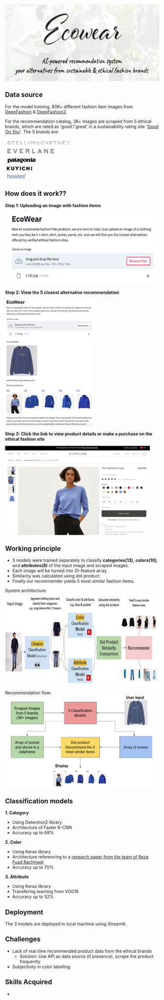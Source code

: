 <img src='images/cover.png' height=250>
 
## Data source
 For the model training, 80K+ different fashion item images from [DeepFashion](http://mmlab.ie.cuhk.edu.hk/projects/DeepFashion.html) & [DeepFashion2](https://github.com/switchablenorms/DeepFashion2).
 
 For the recommendation catalog, 3K+ images are scraped from 5 ethical brands, which are rated as 'good'/'great' in a sustainability rating site '[Good On You](https://goodonyou.eco/)'. The 5 brands are:
 
 [<img src='images/stella.jpg' height=25>](https://www.stellamccartney.com/)<br>
 [<img src='images/everlane.jpg' height=25>](https://www.everlane.com/)<br>
 [<img src='images/patagonia.jpg' height=28>](https://www.patagonia.com/home/)<br>
 [<img src='images/kuyichi.jpg' height=20>](https://kuyichi.com/)<br>
 [<img src='images/howies.jpg' height=25>](https://howies.co.uk/)<br>


## How does it work??
 **Step 1: Uploading an image with fashion items**  
 <img src='images/step1.png' height=250>
 
 **Step 2: View the 5 closest alternative recommendation**
 
 <img src='images/step2.png'>
 
 **Step 3: Click the link to view product details or make a purchase on the ethical fashion site**
 
 <img src='images/step3.png'>


## Working principle
 - 3 models were trained separately to classify **categories(13)**, **colors(10)**, and **attributes(8)** of the input image and scraped images. 
 - Each image will be turned into 31-feature array
 - Similarity was calculated using dot product
 - Finally our recommender yields 5 most similar fashion items.
 
 System architecture:<br>
 <img src='images/system_architecture.png' height=300>
 
 Recommendation flow:<br>
 <img src='images/recommendation.png' height=300>


## Classification models
**1. Category**
- Using Detectron2 library
- Architecture of Faster R-CNN
- Accuracy up to 68%

**2. Color**
- Using Keras library
- Architecture referencing to a [research paper from the team of Reza Fuad Rachmadi](https://arxiv.org/pdf/1510.07391.pdf)
- Accuracy up to 70%

**3. Attribute**
- Using Keras library
- Transfering learning from VGG16
- Accuracy up to 52%


## Deployment
 The 3 models are deployed in local machine using Streamlit.


## Challenges
- Lack of real time recommended product data from the ethical brands
  - Solution: Use API as data source (if presence), scrape the product frequently
- Subjectivity in color labelling


## Skills Acquired
- 
